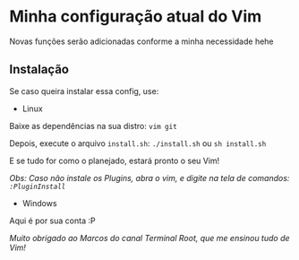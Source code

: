# Minha configuração atual do Vim

Novas funções serão adicionadas conforme a minha necessidade hehe

## Instalação

Se caso queira instalar essa config, use:

* Linux

Baixe as dependências na sua distro:
`vim git`

Depois, execute o arquivo `install.sh`:
`./install.sh` ou `sh install.sh`

E se tudo for como o planejado, estará pronto o seu Vim!

*Obs: Caso não instale os Plugins, abra o vim, e digite na tela de comandos: `:PluginInstall`*

* Windows

Aqui é por sua conta :P

*Muito obrigado ao Marcos do canal Terminal Root, que me ensinou tudo de Vim!*

